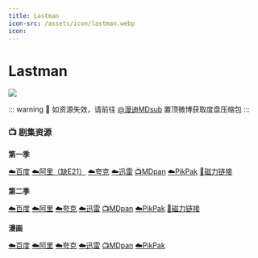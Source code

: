 ```yaml
---
title: Lastman
icon-src: /assets/icon/lastman.webp
icon:
---
```


# Lastman
![](/assets/image/lastman.jpg)

:::  warning 🚨
如资源失效，请前往 [@漫迪MDsub](https://weibo.com/weheartcartoons) 置顶微博获取度盘压缩包
:::

### 📺 剧集资源

**第一季** <Badge type="warning" text="漫迪MDsub" />

[☁️百度](https://pan.baidu.com/s/1ltfDyb1o8CuNPFjp7nAvjg?pwd=npko) [☁️阿里（缺E21）](https://www.aliyundrive.com/s/F2BvMXS2q2o)  [☁️夸克](https://pan.quark.cn/s/fc1cd162d2e0)  [☁️迅雷](https://pan.xunlei.com/s/VNnhAIQWuZa9f1p7PuoM44LvA1?pwd=w85d#)  [📺MDpan](https://pan.mdsub.top/Lastman)  [☁️PikPak](https://mypikpak.com/s/VNmWMpOVAE176gIOFI8CueM8o1) [🧲磁力链接](magnet:?xt=urn:btih:43d59f11717c37635e0a6db69367f4f21ee11e08)

**第二季** <Badge type="warning" text="漫迪MDsub" />

[☁️百度](https://pan.baidu.com/s/1kZ4eg5FLMERLgR90lT-G_w?pwd=adrd)  [☁️阿里](https://www.aliyundrive.com/s/jL1UadwyuiB)  [☁️夸克](https://pan.quark.cn/s/14bdc24b762e)  [☁️迅雷](https://pan.xunlei.com/s/VNnhAOy1xzc0mf6COBL25zwpA1?pwd=yuvf#)  [📺MDpan](https://pan.mdsub.top/Lastman/Season%202/)  [☁️PikPak](https://mypikpak.com/s/VNmWMpOVAE176gIOFI8CueM8o1) [🧲磁力链接](magnet:?xt=urn:btih:e883e5d222e7c132a8aa88d7c53a09c8c4c1ee5c)

**漫画** <Badge type="tip" text="提尔猫领衔汉化" />

[☁️百度](https://pan.baidu.com/s/1xuBNwJeN3xPs3tSSEqd87g?pwd=hna2)  [☁️阿里](https://www.alipan.com/s/tuaEpwzx8BH)  [☁️夸克](https://pan.quark.cn/s/e03f327034fa)  [☁️迅雷](https://pan.xunlei.com/s/VNoFX97T2rduuOBKALlWussEA1?pwd=7x8u)  [📺MDpan](https://pan.mdsub.top/Lastman)  [☁️PikPak](https://mypikpak.com/s/VNmWMpOVAE176gIOFI8CueM8o1)